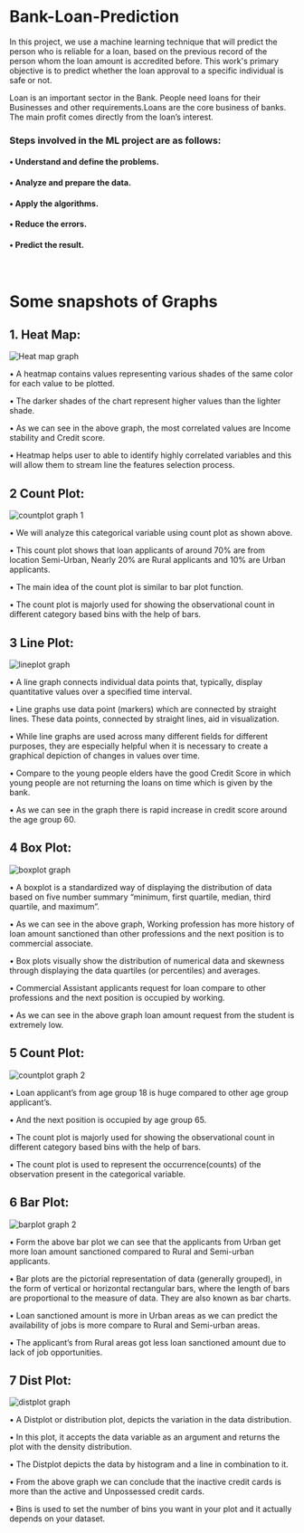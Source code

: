 # Bank-Loan-Prediction
In this project, we use a machine learning technique that will predict the person who is reliable for a loan, based on the previous record of the person whom the loan amount is accredited before. This work's primary objective is to predict whether the loan approval to a specific individual is safe or not.


Loan is an important sector in the Bank. People need loans for their Businesses and  other  requirements.Loans  are  the  core  business  of  banks. The  main  profit comes directly from the loan’s interest.

### Steps involved in the ML project are as follows:
#### • Understand and define the problems.
#### • Analyze and prepare the data.
#### • Apply the algorithms.
#### • Reduce the errors.
#### • Predict the result.
<br>

# Some snapshots of Graphs

## 1. Heat Map:

![Heat map graph](https://user-images.githubusercontent.com/75004804/134301730-884429fc-0a59-4f01-8c2d-c41b3342abd2.jpg)

• A heatmap contains values representing various shades of the same color for 
each value to be plotted. 

• The darker shades of the chart represent higher values than the lighter shade.

• As we can see in the above graph, the most correlated values are Income 
stability and Credit score.

• Heatmap helps user to able to identify highly correlated variables and this will 
allow them to stream line the features selection process.


## 2 Count Plot:

![countplot graph 1](https://user-images.githubusercontent.com/75004804/134302659-5d025f45-1a27-4e2a-97b1-a4067826c0bb.jpg)

• We will analyze this categorical variable using count plot as shown above. 

• This count plot shows that loan applicants of around 70% are from location 
Semi-Urban, Nearly 20% are Rural applicants and 10% are Urban applicants.

• The main idea of the count plot is similar to bar plot function.

• The count plot is majorly used for showing the observational count in different 
category based bins with the help of bars.


## 3 Line Plot:

![lineplot graph](https://user-images.githubusercontent.com/75004804/134302734-04042e34-6f45-4ae0-9c1e-927bc4a02492.jpg)

• A line graph connects individual data points that, typically, display 
quantitative values over a specified time interval.

• Line graphs use data point (markers) which are connected by straight lines. 
These data points, connected by straight lines, aid in visualization.

• While line graphs are used across many different fields for different purposes, 
they are especially helpful when it is necessary to create a graphical depiction 
of changes in values over time.

• Compare to the young people elders have the good Credit Score in which 
young people are not returning the loans on time which is given by the bank.

• As we can see in the graph there is rapid increase in credit score around the 
age group 60.

## 4 Box Plot:

![boxplot graph](https://user-images.githubusercontent.com/75004804/134302769-bb5f2d95-1ede-4a27-9227-50750ce62efb.jpg)

• A boxplot is a standardized way of displaying the distribution of data based 
on five number summary “minimum, first quartile, median, third quartile, and 
maximum”.

• As we can see in the above graph, Working profession has more history of 
loan amount sanctioned than other professions and the next position is to 
commercial associate.

• Box plots visually show the distribution of numerical data and skewness 
through displaying the data quartiles (or percentiles) and averages.

• Commercial Assistant applicants request for loan compare to other 
professions and the next position is occupied by working.

• As we can see in the above graph loan amount request from the student is 
extremely low.


## 5 Count Plot:

![countplot graph 2](https://user-images.githubusercontent.com/75004804/134302805-1391fed4-749d-4484-b84e-d768f241ff7a.jpg)

• Loan applicant’s from age group 18 is huge compared to other age group 
applicant’s.

• And the next position is occupied by age group 65.

• The count plot is majorly used for showing the observational count in 
different category based bins with the help of bars.

• The count plot is used to represent the occurrence(counts) of the observation 
present in the categorical variable.


## 6 Bar Plot:

![barplot graph 2](https://user-images.githubusercontent.com/75004804/134302844-42200398-65af-495c-a3bb-a3b480feaafa.jpg)

• Form the above bar plot we can see that the applicants from Urban get more 
loan amount sanctioned compared to Rural and Semi-urban applicants.

• Bar plots are the pictorial representation of data (generally grouped), in the 
form of vertical or horizontal rectangular bars, where the length of bars are 
proportional to the measure of data. They are also known as bar charts.

• Loan sanctioned amount is more in Urban areas as we can predict the 
availability of jobs is more compare to Rural and Semi-urban areas.

• The applicant’s from Rural areas got less loan sanctioned amount due to lack 
of job opportunities.


## 7 Dist Plot:

![distplot graph](https://user-images.githubusercontent.com/75004804/134304227-15533c2d-b6b6-4dca-9ec0-47d40bcfc019.jpg)

• A Distplot or distribution plot, depicts the variation in the data distribution.

• In this plot, it accepts the data variable as an argument and returns the plot 
with the density distribution.

• The Distplot depicts the data by histogram and a line in combination to it.

• From the above graph we can conclude that the inactive credit cards is more 
than the active and Unpossessed credit cards.

• Bins is used to set the number of bins you want in your plot and it actually 
depends on your dataset.

